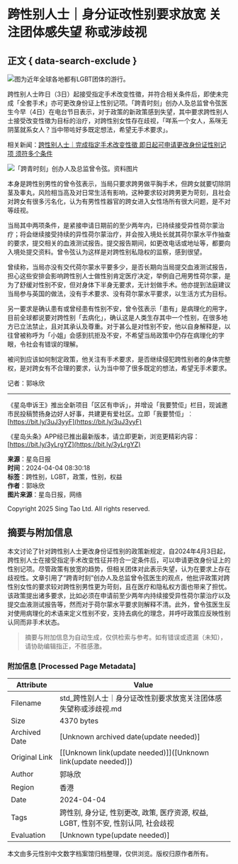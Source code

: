 # 跨性别人士｜身分证改性别要求放宽 关注团体感失望 称或涉歧视

## 正文 { data-search-exclude }


![图为近年全球各地都有LGBT团体的游行。](https://image.stheadline.com/f/680p0/0x0/100/none/281ae3ecc19ccdea47e146378fa77cf5/stheadline/inewsmedia/20240404/_2024040410173725913.jpg)

跨性别人士昨日（3日）起接受指定手术改变性徵，并符合相关条件后，即使未完成「全套手术」亦可更改身份证上性别记项。「跨青时刻」创办人及总监曾令弦医生今早（4日）在电台节目表示，对于政策的新政策感到失望，其中要求跨性别人士接受改变性徵为目标的治疗，对跨性别女性存在歧视，「咩系一个女人，系咪无阴茎就系女人？当中带咗好多既定想法，希望无手术要求」。

相关新闻：[跨性别人士｜完成指定手术改变性徵 即日起可申请更改身份证性别记项 须符多个条件](https://www.stheadline.com/society/3331784/%E8%B7%A8%E6%80%A7%E5%88%A5%E4%BA%BA%E5%A3%AB%E5%AE%8C%E6%88%90%E6%8C%87%E5%AE%9A%E6%89%8B%E8%A1%93%E6%94%B9%E8%AE%8A%E6%80%A7%E5%BE%B5-%E5%8D%B3%E6%97%A5%E8%B5%B7%E5%8F%AF%E7%94%B3%E8%AB%8B%E6%9B%B4%E6%94%B9%E8%BA%AB%E4%BB%BD%E8%AD%89%E6%80%A7%E5%88%A5%E8%A8%98%E9%A0%85-%E9%A0%88%E7%AC%A6%E5%A4%9A%E5%80%8B%E6%A2%9D%E4%BB%B6)

![「跨青时刻」创办人及总监曾令弦。资料图片](https://image.hkhl.hk/f/1024p0/0x0/100/none/8ac68f99d1b1203798c27c3e7d55a558/2024-04/171219609569592.jpeg)

本身是跨性别男性的曾令弦表示，当局只要求跨男做平胸手术，但跨女就要切除阴茎及睾丸，风险相当高及对日常生活有影响，这种要求较对跨男更为苛刻，且社会对跨女有很多污名化，认为有男性性器官的跨女进入女性场所有很大问题，是不对等歧视。

当局其中两项条件，是紧接申请日期前的至少两年内，已持续接受异性荷尔蒙治疗；将会继续接受持续的异性荷尔蒙治疗，并会按入境处长就其荷尔蒙水平作抽查的要求，提交相关的血液测试报告。提交报告期间，如更改电话或地址等，都要向入境处提交资料。曾令弦认为这样是对跨性别私隐权的监察，感到很望。

曾续称，当局亦没有交代荷尔蒙水平要多少，是否长期向当局提交血液测试报告，担心这些安排会影响跨性别人士做性别肯定医疗决定，举例自己用男性荷尔蒙，是为了舒缓对性别不安，但对身体下半身无要求，无计划做手术。他亦提到法庭建议当局参与英国的做法，没有手术要求、没有荷尔蒙水平要求，以生活方式为目标。

另一要求是确认患有或曾经患有性别不安，曾令弦表示「患有」是病理化的用字，目前全球都说要对跨性别「去病化」，确认这是人类生存其中一个性别，在很多地方已立法禁止，且对其承认及尊重。对于甚么是对性别不安，他以自身解释是，以往曾被称呼为「小姐」会感到抗拒及不安，不希望当局政策中仍存在病理化的字眼，令社会有错误的理解。

被问到应该如何制定政策，他关注有手术要求，是否继续侵犯跨性别者的身体完整权，是对跨女有不合理的要求，认为当中带了很多既定的想法，希望无手术要求。

记者：郭咏欣

---

《星岛申诉王》推出全新项目「区区有申诉」，并增设「我要赞佢」栏目，现诚邀市民投稿赞扬身边好人好事，共建更有爱社区。立即「我要赞佢」︰[https://bit.ly/3uJ3yyF](https://bit.ly/3uJ3yyF)

《星岛头条》APP经已推出最新版本，请立即更新，浏览更精彩内容：[https://bit.ly/3yLrgYZ](https://bit.ly/3yLrgYZ)

**来源**：星岛日报  
**时间**：2024-04-04 08:30:18  
**标签**：跨性别，LGBT，政策，性别，权益  
**作者**：郭咏欣  
**图片来源**：星岛日报，网络  

Copyright 2025 Sing Tao Ltd. All rights reserved.
<!-- tcd_original_link https://std.stheadline.com/sc/realtime/article/1990924/%E5%8D%B3%E6%99%82-%E6%B8%AF%E8%81%9E-%E8%B7%A8%E6%80%A7%E5%88%A5%E4%BA%BA%E5%A3%AB-%E8%BA%AB%E5%88%86%E8%AD%89%E6%94%B9%E6%80%A7%E5%88%A5%E8%A6%81%E6%B1%82%E6%94%BE%E5%AF%AC-%E9%97%9C%E6%B3%A8%E5%9C%98%E9%AB%94%E6%84%9F%E5%A4%B1%E6%9C%9B-%E7%A8%B1%E6%88%96%E6%B6%89%E6%AD%A7%E8%A6%96 -->


## 摘要与附加信息

<!-- tcd_abstract -->
本文讨论了针对跨性别人士更改身份证性别的政策新规定，自2024年4月3日起，跨性别人士在接受指定手术改变性征并符合一定条件后，可以申请更改身份证上的性别记项。尽管政策有放宽的趋势，但相关团体对此表示失望，认为在要求上存在歧视性。文章引用了“跨青时刻”创办人及总监曾令弦医生的观点，他批评政策对跨性别女性的要求较对跨性别男性更为苛刻，且在医疗和隐私权方面也带来了担忧。该政策提出诸多要求，比如必须在申请前至少两年内持续接受异性荷尔蒙治疗以及提交血液测试报告等，然而对于荷尔蒙水平要求则解释不清。此外，曾令弦医生反对使用病理化的术语来定义性别不安，支持去病化的理念，并呼吁政策应反映性别认同而非手术状态。
<!-- tcd_abstract_end -->

> 摘要与附加信息为自动生成，仅供检索与参考。如有错误或遗漏（未知），请协助编辑指正，不胜感激。

### 附加信息 [Processed Page Metadata]

| Attribute       | Value                                  |
|-----------------|----------------------------------------|
| Filename        | std_跨性别人士｜身分证改性别要求放宽关注团体感失望称或涉歧视.md                             |
| Size            | 4370 bytes                           |
| Archived Date   | [Unknown archived date(update needed)]                             |
| Original Link   | [[Unknown link(update needed)]]([Unknown link(update needed)])                       |
| Author          | 郭咏欣                               |
| Region          | 香港                               |
| Date            | 2024-04-04                                 |
| Tags            | 跨性别, 身分证, 性别更改, 政策, 医疗资源, 权益, LGBT, 性别不安, 性别认同, 社会歧视                                 |
| Evaluation            | [Unknown type(update needed)]                                 |
<!-- tcd_table_end -->

本文由多元性别中文数字档案馆归档整理，仅供浏览。版权归原作者所有。
